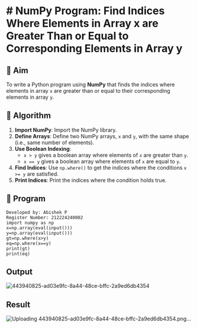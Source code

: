 # # NumPy Program: Find Indices Where Elements in Array x are Greater Than or Equal to Corresponding Elements in Array y

## 🎯 Aim
To write a Python program using **NumPy** that finds the indices where elements in array `x` are greater than or equal to their corresponding elements in array `y`.

## 🧠 Algorithm
1. **Import NumPy**: Import the NumPy library.
2. **Define Arrays**: Define two NumPy arrays, `x` and `y`, with the same shape (i.e., same number of elements).
3. **Use Boolean Indexing**: 
   - `x > y` gives a boolean array where elements of `x` are greater than `y`.
   - `x == y` gives a boolean array where elements of `x` are equal to `y`.
4. **Find Indices**: Use `np.where()` to get the indices where the conditions `x >= y` are satisfied.
5. **Print Indices**: Print the indices where the condition holds true.

## 🧾 Program
```
Developed by: Abishek P
Register Number: 212224240002
import numpy as np
x=np.array(eval(input()))
y=np.array(eval(input()))
gt=np.where(x>y)
eq=np.where(x==y)
print(gt)
print(eq)
```
## Output
![443940825-ad03e9fc-8a44-48ce-bffc-2a9ed6db4354](https://github.com/user-attachments/assets/b3eb0f1e-5e40-4212-8e28-37847395e8b1)

## Result
![Uploading 443940825-ad03e9fc-8a44-48ce-bffc-2a9ed6db4354.png…]()
